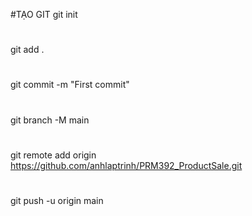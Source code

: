 #TẠO GIT
git init
#
git add .
#
git commit -m "First commit"
#
git branch -M main
#
git remote add origin https://github.com/anhlaptrinh/PRM392_ProductSale.git
#
git push -u origin main

